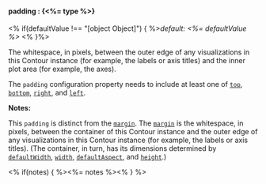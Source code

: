 #### **padding** : {<%= type %>}

<% if(defaultValue !== "[object Object]") { %>*default: <%= defaultValue %>* <% }%>

The whitespace, in pixels, between the outer edge of any visualizations in this Contour instance (for example, the labels or axis titles) and the inner plot area (for example, the axes).

The `padding` configuration property needs to include at least one of [`top`](#config_config.chart.padding.top), [`bottom`](#config_config.chart.padding.bottom), [`right`](#config_config.chart.padding.right), and [`left`](#config_config.chart.padding.left).

**Notes:**

This `padding` is distinct from the [`margin`](#config_config.chart.margin). The [`margin`](#config_config.chart.margin) is the whitespace, in pixels, between the container of this Contour instance and the outer edge of any visualizations in this Contour instance (for example, the labels or axis titles). (The container, in turn, has its dimensions determined by [`defaultWidth`](#config_config.chart.defaultWidth), [`width`](#config_config.chart.width), [`defaultAspect`](#config_config.chart.defaultAspect), and [`height`](#config_config.chart.height).)

<% if(notes) { %><%= notes %><% } %>

